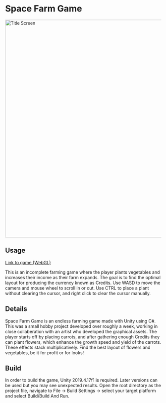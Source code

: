 # Space Farm Game

<img src="https://i.imgur.com/ysGmfWQ.png" alt="Title Screen" width="700"/>

## Usage

[Link to game (WebGL)](https://kane96.github.io/Space-Farm-Game/)

This is an incomplete farming game where the player plants vegetables and increases their income as their farm expands. The goal is to find the optimal layout for producing the currency known as Credits. Use WASD to move the camera and mouse wheel to scroll in or out. Use CTRL to place a plant without clearing the cursor, and right click to clear the cursor manually. 

## Details

Space Farm Game is an endless farming game made with Unity using C#. This was a small hobby project developed over roughly a week, working in close collaberation with an artist who developed the graphical assets. The player starts off by placing carrots, and after gathering enough Credits they can plant flowers, which enhance the growth speed and yield of the carrots. These effects stack multiplicatively. Find the best layout of flowers and vegetables, be it for profit or for looks!

## Build

In order to build the game, Unity 2019.4.17f1 is required. Later versions can be used but you may see unexpected results. Open the root directory as the project file, navigate to File -> Build Settings -> select your target platform and select Build/Build And Run.
